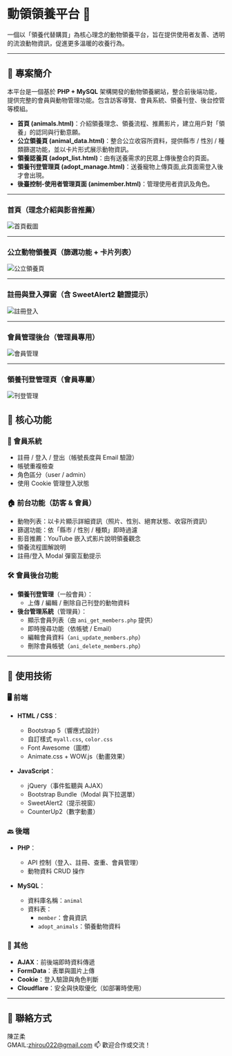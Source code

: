 # 動領領養平台 🐾

一個以「領養代替購買」為核心理念的動物領養平台，旨在提供使用者友善、透明的流浪動物資訊，促進更多溫暖的收養行為。

---

## 📌 專案簡介

本平台是一個基於 **PHP + MySQL** 架構開發的動物領養網站，整合前後端功能，提供完整的會員與動物管理功能。包含訪客導覽、會員系統、領養刊登、後台控管等模組。

- **首頁 (animals.html)**：介紹領養理念、領養流程、推薦影片，建立用戶對「領養」的認同與行動意願。
- **公立領養頁 (animal_data.html)**：整合公立收容所資料，提供縣市 / 性別 / 種類篩選功能，並以卡片形式展示動物資訊。
- **領養認養頁 (adopt_list.html)**：由有送養需求的民眾上傳後整合的頁面。
- **領養刊登管理頁 (adopt_manage.html)**：送養寵物上傳頁面,此頁面需登入後才會出現。
- **後臺控制-使用者管理頁面 (animember.html)**：管理使用者資訊及角色。
---
### 首頁（理念介紹與影音推薦）
![首頁截圖]([images/首頁.png](https://github.com/planet2223/animal/blob/main/imgs/%E9%A6%96%E9%A0%81.png))

---

### 公立動物領養頁（篩選功能 + 卡片列表）
![公立領養頁](images/screenshot-animal-list.png)

---

### 註冊與登入彈窗（含 SweetAlert2 驗證提示）
![註冊登入](images/screenshot-login-register.png)

---

### 會員管理後台（管理員專用）
![會員管理](images/screenshot-admin-member.png)

---

### 領養刊登管理頁（會員專屬）
![刊登管理](images/screenshot-adopt-manage.png)

## 🔐 核心功能

### 👤 會員系統
- 註冊 / 登入 / 登出（帳號長度與 Email 驗證）
- 帳號重複檢查
- 角色區分（user / admin）
- 使用 Cookie 管理登入狀態

### 🏠 前台功能（訪客 & 會員）
- 動物列表：以卡片顯示詳細資訊（照片、性別、絕育狀態、收容所資訊）
- 篩選功能：依「縣市 / 性別 / 種類」即時過濾
- 影音推薦：YouTube 嵌入式影片說明領養觀念
- 領養流程圖解說明
- 註冊/登入 Modal 彈窗互動提示

### 🛠️ 會員後台功能
- **領養刊登管理**（一般會員）：
  - 上傳 / 編輯 / 刪除自己刊登的動物資料
- **後台管理系統**（管理員）：
  - 顯示會員列表（由 `ani_get_members.php` 提供）
  - 即時搜尋功能（依帳號 / Email）
  - 編輯會員資料（`ani_update_members.php`）
  - 刪除會員帳號（`ani_delete_members.php`）

---

## 🔧 使用技術

### 🖥️ 前端

- **HTML / CSS**：
  - Bootstrap 5（響應式設計）
  - 自訂樣式 `myall.css`, `color.css`
  - Font Awesome（圖標）
  - Animate.css + WOW.js（動畫效果）

- **JavaScript**：
  - jQuery（事件監聽與 AJAX）
  - Bootstrap Bundle（Modal 與下拉選單）
  - SweetAlert2（提示視窗）
  - CounterUp2（數字動畫）

### 🔙 後端

- **PHP**：
  - API 控制（登入、註冊、查重、會員管理）
  - 動物資料 CRUD 操作

- **MySQL**：
  - 資料庫名稱：`animal`
  - 資料表：
    - `member`：會員資訊
    - `adopt_animals`：領養動物資料

### 🔄 其他

- **AJAX**：前後端即時資料傳遞
- **FormData**：表單與圖片上傳
- **Cookie**：登入驗證與角色判斷
- **Cloudflare**：安全與快取優化（如部署時使用）

---

## 📂 聯絡方式

陳芷柔  
GMAIL:zhirou022@gmail.com
📫 歡迎合作或交流！
